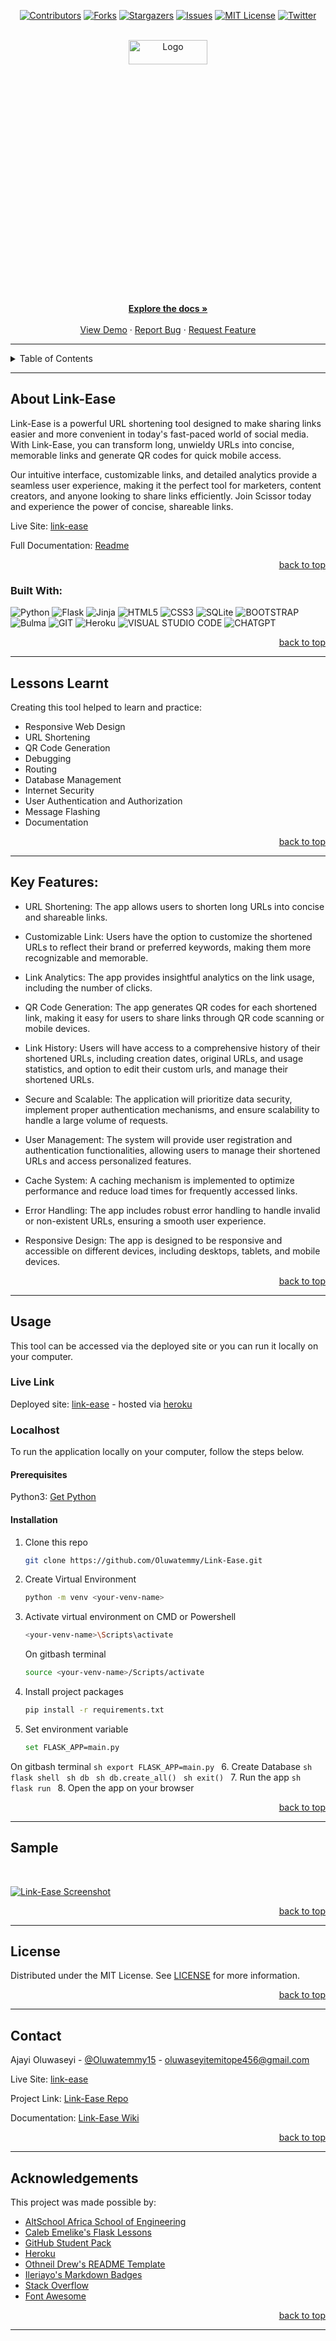 <!-- Back to Top Navigation Anchor -->
<a name="readme-top"></a>

<!-- Project Shields -->
<div align="center">

  [![Contributors][contributors-shield]][contributors-url]
  [![Forks][forks-shield]][forks-url]
  [![Stargazers][stars-shield]][stars-url]
  [![Issues][issues-shield]][issues-url]
  [![MIT License][license-shield]][license-url]
  [![Twitter][twitter-shield]][twitter-url]
</div>

<!-- Project Logo -->
<br />
<div align="center">
  <a href="https://lne-5e10a4711a60.herokuapp.com">
    <img src="https://github.com/Oluwatemmy/Link-Ease/blob/main/link_ease/static/image/linkease.png" alt="Logo" width="50%" height="10%">
  </a>
</div>

<br />

<div>
  <p align="center">
    <a href="https://github.com/Oluwatemmy/Link-Ease/blob/main/README.md"><strong>Explore the docs »</strong></a>
    <br />
    <br />
    <a href="#sample">View Demo</a>
    ·
    <a href="https://github.com/Oluwatemmy/Link-Ease/issues">Report Bug</a>
    ·
    <a href="https://github.com/Oluwatemmy/Link-Ease/issues">Request Feature</a>
  </p>
</div>

---

<!-- Table of Contents -->
<details>
  <summary>Table of Contents</summary>
  <ol>
    <li>
      <a href="#about-link-ease">About Link-Ease</a>
      <ul>
        <li><a href="#built-with">Built With</a></li>
      </ul>
    </li>
    <li>
      <a href="#lessons-learnt">Lessons Learnt</a>
    </li>
    <li>
      <a href="#key-features">Key Features</a>
    </li>
    <li>
      <a href="#usage">Usage</a>
      <ul>
        <li><a href="#live-link">Live Link</a></li>
        <li>
          <a href="#localhost">Localhost</a>
          <ul>
            <li><a href="#prerequisites">Prerequisites</a></li>
            <li><a href="#installation">Installation</a></li>
          </ul>
        </li>
      </ul>
    </li>    
    <li><a href="#sample">Sample</a></li>
    <li><a href="#license">License</a></li>
    <li><a href="#contact">Contact</a></li>
    <li><a href="#acknowledgements">Acknowledgements</a></li>
  </ol>
  <p align="right"><a href="#readme-top">back to top</a></p>
</details>

---

<!-- About the Tool -->
## About Link-Ease

Link-Ease is a powerful URL shortening tool designed to make sharing links easier and more convenient in today's fast-paced world of social media. With Link-Ease, you can transform long, unwieldy URLs into concise, memorable links and generate QR codes for quick mobile access. 

Our intuitive interface, customizable links, and detailed analytics provide a seamless user experience, making it the perfect tool for marketers, content creators, and anyone looking to share links efficiently. Join Scissor today and experience the power of concise, shareable links.

Live Site: [link-ease](https://lne-5e10a4711a60.herokuapp.com)

Full Documentation: [Readme](https://github.com/Oluwatemmy/Link-Ease/blob/main/README.md)

<p align="right"><a href="#readme-top">back to top</a></p>

### Built With:

![Python][python]
![Flask][flask]
![Jinja][jinja]
![HTML5][html5]
![CSS3][css3]
![SQLite][sqlite]
![BOOTSTRAP][bootstrap]
![Bulma][bulma]
![GIT][git]
![Heroku][heroku]
![VISUAL STUDIO CODE][vscode]
![CHATGPT][chatgpt]

<p align="right"><a href="#readme-top">back to top</a></p>

---
<!-- Lessons from the Project -->
## Lessons Learnt

Creating this tool helped to learn and practice:
* Responsive Web Design
* URL Shortening
* QR Code Generation
* Debugging
* Routing
* Database Management
* Internet Security
* User Authentication and Authorization
* Message Flashing
* Documentation

<p align="right"><a href="#readme-top">back to top</a></p>

---
<!-- Lessons from the Project -->
## Key Features:

* URL Shortening: The app allows users to shorten long URLs into concise and shareable links.

* Customizable Link: Users have the option to customize the shortened URLs to reflect their brand or preferred keywords, making them more recognizable and memorable.

* Link Analytics: The app provides insightful analytics on the link usage,  including the number of clicks.

* QR Code Generation: The app generates QR codes for each shortened link, making it easy for users to share links through QR code scanning or mobile devices.

* Link History: Users will have access to a comprehensive history of their shortened URLs, including creation dates, original URLs, and usage statistics, and option to edit their custom urls, and manage their shortened URLs.

* Secure and Scalable: The application will prioritize data security, implement proper authentication mechanisms, and ensure scalability to handle a large volume of requests.

* User Management: The system will provide user registration and authentication functionalities, allowing users to manage their shortened URLs and access personalized features.

* Cache System: A caching mechanism is implemented to optimize performance and reduce load times for frequently accessed links.

* Error Handling: The app includes robust error handling to handle invalid or non-existent URLs, ensuring a smooth user experience.

* Responsive Design: The app is designed to be responsive and accessible on different devices, including desktops, tablets, and mobile devices.

<p align="right"><a href="#readme-top">back to top</a></p>

---

<!-- Getting Started -->
## Usage

This tool can be accessed via the deployed site or you can run it locally on your computer.

### Live Link

Deployed site: [link-ease](https://lne-5e10a4711a60.herokuapp.com) - hosted via [heroku](https://www.heroku.com) 

### Localhost

To run the application locally on your computer, follow the steps below.

#### Prerequisites

Python3: [Get Python](https://www.python.org/downloads/)

#### Installation

1. Clone this repo
   ```sh
   git clone https://github.com/Oluwatemmy/Link-Ease.git
   ```
2. Create Virtual Environment
   ```sh
   python -m venv <your-venv-name>
   ```
3. Activate virtual environment on CMD or Powershell
   ```sh
   <your-venv-name>\Scripts\activate
   ```
    On gitbash terminal
    ```sh
    source <your-venv-name>/Scripts/activate
    ```
4. Install project packages
   ```sh
   pip install -r requirements.txt
   ```
5. Set environment variable
    ```sh
    set FLASK_APP=main.py
    ```
On gitbash terminal
    ```sh
    export FLASK_APP=main.py
    ```
6. Create Database
    ```sh
    flask shell
    ```
    ```sh
    db
    ```
    ```sh
    db.create_all()
    ```
    ```sh
    exit()
    ```
7. Run the app
    ```sh
    flask run
    ```
8. Open the app on your browser
    

<p align="right"><a href="#readme-top">back to top</a></p>

---

<!-- Sample Screenshot -->
## Sample

<br />

[![Link-Ease Screenshot][linkease-screenshot]](https://github.com/Oluwatemmy/Link-Ease/blob/main/link_ease/static/image/linkease_homepage.png)


<p align="right"><a href="#readme-top">back to top</a></p>

---

<!-- License -->
## License

Distributed under the MIT License. See <a href="https://github.com/Oluwatemmy/Link-Ease/blob/main/LICENSE">LICENSE</a> for more information.

<p align="right"><a href="#readme-top">back to top</a></p>

---

<!-- Contact -->
## Contact

Ajayi Oluwaseyi - [@Oluwatemmy15](https://twitter.com/Oluwatemmy15) - oluwaseyitemitope456@gmail.com

Live Site: [link-ease](https://lne-5e10a4711a60.herokuapp.com/)

Project Link: [Link-Ease Repo](https://github.com/Oluwatemmy/Link-Ease)

Documentation: [Link-Ease Wiki](https://github.com/Oluwatemmy/Link-Ease/blob/main/README.md)

<p align="right"><a href="#readme-top">back to top</a></p>

---

<!-- Acknowledgements -->
## Acknowledgements

This project was made possible by:

* [AltSchool Africa School of Engineering](https://altschoolafrica.com/schools/engineering)
* [Caleb Emelike's Flask Lessons](https://github.com/CalebEmelike)
* [GitHub Student Pack](https://education.github.com/globalcampus/student)
* [Heroku](https://www.heroku.com/)
* [Othneil Drew's README Template](https://github.com/othneildrew/Best-README-Template)
* [Ileriayo's Markdown Badges](https://github.com/Ileriayo/markdown-badges)
* [Stack Overflow](https://stackoverflow.com/)
* [Font Awesome](https://fontawesome.com/)

<p align="right"><a href="#readme-top">back to top</a></p>

---

<!-- Markdown Links & Images -->
[contributors-shield]: https://img.shields.io/github/contributors/Oluwatemmy/Link-Ease.svg?style=for-the-badge
[contributors-url]: https://github.com/Oluwatemmy/Link-Ease/graphs/contributors
[forks-shield]: https://img.shields.io/github/forks/Oluwatemmy/Link-Ease.svg?style=for-the-badge
[forks-url]: https://github.com/Oluwatemmy/Link-Ease/network/members
[stars-shield]: https://img.shields.io/github/stars/Oluwatemmy/Link-Ease.svg?style=for-the-badge
[stars-url]: https://github.com/Oluwatemmy/Link-Ease/stargazers
[issues-shield]: https://img.shields.io/github/issues/Oluwatemmy/Link-Ease.svg?style=for-the-badge
[issues-url]: https://github.com/Oluwatemmy/Link-Ease/issues
[license-shield]: https://img.shields.io/github/license/Oluwatemmy/Link-Ease.svg?style=for-the-badge
[license-url]: https://github.com/Oluwatemmy/Link-Ease/blob/main/LICENSE.txt
[twitter-shield]: https://img.shields.io/badge/-@Oluwatemmy15-1ca0f1?style=for-the-badge&logo=twitter&logoColor=white&link=https://twitter.com/Oluwatemmy15
[twitter-url]: https://twitter.com/Oluwatemmy15
[linkease-screenshot]: https://github.com/Oluwatemmy/Link-Ease/blob/main/link_ease/static/image/linkease_homepage.png
[python]: https://img.shields.io/badge/python-3670A0?style=for-the-badge&logo=python&logoColor=ffdd54
[flask]: https://img.shields.io/badge/flask-%23000.svg?style=for-the-badge&logo=flask&logoColor=white
[jinja]: https://img.shields.io/badge/jinja-white.svg?style=for-the-badge&logo=jinja&logoColor=black
[html5]: https://img.shields.io/badge/html5-%23E34F26.svg?style=for-the-badge&logo=html5&logoColor=white
[css3]: https://img.shields.io/badge/css3-%231572B6.svg?style=for-the-badge&logo=css3&logoColor=white
[sqlite]: https://img.shields.io/badge/sqlite-%2307405e.svg?style=for-the-badge&logo=sqlite&logoColor=white
[bootstrap]: https://img.shields.io/badge/bootstrap-%238511FA.svg?style=for-the-badge&logo=bootstrap&logoColor=white
[git]: https://img.shields.io/badge/git-%23F05033.svg?style=for-the-badge&logo=git&logoColor=white
[bulma]: https://img.shields.io/badge/bulma-00D0B1?style=for-the-badge&logo=bulma&logoColor=white
[heroku]: https://img.shields.io/badge/heroku-%23430098.svg?style=for-the-badge&logo=heroku&logoColor=white
[chatgpt]: https://img.shields.io/badge/chatGPT-74aa9c?style=for-the-badge&logo=openai&logoColor=white
[vscode]: https://img.shields.io/badge/Visual%20Studio%20Code-0078d7.svg?style=for-the-badge&logo=visual-studio-code&logoColor=white
